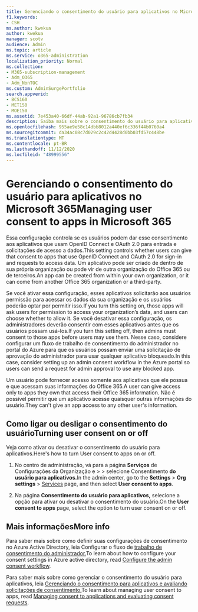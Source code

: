 ```yaml
---
title: Gerenciando o consentimento do usuário para aplicativos no Microsoft 365
f1.keywords:
- CSH
ms.author: kwekua
author: kwekua
manager: scotv
audience: Admin
ms.topic: article
ms.service: o365-administration
localization_priority: Normal
ms.collection:
- M365-subscription-management
- Adm_O365
- Adm_NonTOC
ms.custom: AdminSurgePortfolio
search.appverid:
- BCS160
- MET150
- MOE150
ms.assetid: 7e453a40-66df-44ab-92a1-96786cb7fb34
description: Saiba mais sobre o consentimento do usuário para aplicativos e como ativos para permitir que aplicativos de terceiros acessem as informações dos usuários do Microsoft 365.
ms.openlocfilehash: 955ae9e58c14dbb8012a440ef6c336f44b0760a4
ms.sourcegitcommit: da34ac08c7d029c2c42d4428d0bb03fd57c448be
ms.translationtype: MT
ms.contentlocale: pt-BR
ms.lasthandoff: 11/12/2020
ms.locfileid: "48999556"
---
```

# <a name="managing-user-consent-to-apps-in-microsoft-365"></a><span data-ttu-id="fe1c4-103">Gerenciando o consentimento do usuário para aplicativos no Microsoft 365</span><span class="sxs-lookup"><span data-stu-id="fe1c4-103">Managing user consent to apps in Microsoft 365</span></span>

<span data-ttu-id="fe1c4-104">Essa configuração controla se os usuários podem dar esse consentimento aos aplicativos que usam OpenID Connect e OAuth 2.0 para entrada e solicitações de acesso a dados.</span><span class="sxs-lookup"><span data-stu-id="fe1c4-104">This setting controls whether users can give that consent to apps that use OpenID Connect and OAuth 2.0 for sign-in and requests to access data.</span></span> <span data-ttu-id="fe1c4-105">Um aplicativo pode ser criado de dentro de sua própria organização ou pode vir de outra organização do Office 365 ou de terceiros.</span><span class="sxs-lookup"><span data-stu-id="fe1c4-105">An app can be created from within your own organization, or it can come from another Office 365 organization or a third-party.</span></span>

<span data-ttu-id="fe1c4-106">Se você ativar essa configuração, esses aplicativos solicitarão aos usuários permissão para acessar os dados da sua organização e os usuários poderão optar por permitir isso.</span><span class="sxs-lookup"><span data-stu-id="fe1c4-106">If you turn this setting on, those apps will ask users for permission to access your organization’s data, and users can choose whether to allow it.</span></span> <span data-ttu-id="fe1c4-107">Se você desativar essa configuração, os administradores deverão consentir com esses aplicativos antes que os usuários possam usá-los.</span><span class="sxs-lookup"><span data-stu-id="fe1c4-107">If you turn this setting off, then admins must consent to those apps before users may use them.</span></span> <span data-ttu-id="fe1c4-108">Nesse caso, considere configurar um fluxo de trabalho de consentimento do administrador no portal do Azure para que os usuários possam enviar uma solicitação de aprovação do administrador para usar qualquer aplicativo bloqueado.</span><span class="sxs-lookup"><span data-stu-id="fe1c4-108">In this case, consider setting up an admin consent workflow in the Azure portal so users can send a request for admin approval to use any blocked app.</span></span>

<span data-ttu-id="fe1c4-109">Um usuário pode fornecer acesso somente aos aplicativos que ele possua e que acessam suas informações do Office 365.</span><span class="sxs-lookup"><span data-stu-id="fe1c4-109">A user can give access only to apps they own that access their Office 365 information.</span></span> <span data-ttu-id="fe1c4-110">Não é possível permitir que um aplicativo acesse quaisquer outras informações do usuário.</span><span class="sxs-lookup"><span data-stu-id="fe1c4-110">They can't give an app access to any other user's information.</span></span>

## <a name="turning-user-consent-on-or-off"></a><span data-ttu-id="fe1c4-111">Como ligar ou desligar o consentimento do usuário</span><span class="sxs-lookup"><span data-stu-id="fe1c4-111">Turning user consent on or off</span></span>
<span data-ttu-id="fe1c4-112"><a name="__toc379982114"> </a></span><span class="sxs-lookup"><span data-stu-id="fe1c4-112"><a name="__toc379982114"> </a></span></span>

<span data-ttu-id="fe1c4-113">Veja como ativar ou desativar o consentimento do usuário para aplicativos.</span><span class="sxs-lookup"><span data-stu-id="fe1c4-113">Here's how to turn User consent to apps on or off.</span></span>

1. <span data-ttu-id="fe1c4-114">No centro de administração, vá para a página **Serviços** de Configurações da Organização e \>   >  [](https://go.microsoft.com/fwlink/p/?linkid=2053743) selecione Consentimento **do usuário para aplicativos.**</span><span class="sxs-lookup"><span data-stu-id="fe1c4-114">In the admin center, go to the **Settings** \> **Org settings** > [Services](https://go.microsoft.com/fwlink/p/?linkid=2053743) page, and then select **User consent to apps**.</span></span>

2. <span data-ttu-id="fe1c4-115">Na página **Consentimento do usuário para aplicativos,** selecione a opção para ativar ou desativar o consentimento do usuário.</span><span class="sxs-lookup"><span data-stu-id="fe1c4-115">On the **User consent to apps** page, select the option to turn user consent on or off.</span></span>

## <a name="more-info"></a><span data-ttu-id="fe1c4-116">Mais informações</span><span class="sxs-lookup"><span data-stu-id="fe1c4-116">More info</span></span>
<span data-ttu-id="fe1c4-117"><a name="__toc379982114"> </a></span><span class="sxs-lookup"><span data-stu-id="fe1c4-117"><a name="__toc379982114"> </a></span></span>

<span data-ttu-id="fe1c4-118">Para saber mais sobre como definir suas configurações de consentimento no Azure Active Directory, leia Configurar o fluxo de [trabalho de consentimento do administrador.](https://docs.microsoft.com/azure/active-directory/manage-apps/configure-admin-consent-workflow)</span><span class="sxs-lookup"><span data-stu-id="fe1c4-118">To learn about how to configure your consent settings in Azure active directory, read [Configure the admin consent workflow](https://docs.microsoft.com/azure/active-directory/manage-apps/configure-admin-consent-workflow).</span></span>

<span data-ttu-id="fe1c4-119">Para saber mais sobre como gerenciar o consentimento do usuário para aplicativos, leia [Gerenciando o consentimento para aplicativos e avaliando solicitações de consentimento.](https://docs.microsoft.com/azure/active-directory/manage-apps/manage-consent-requests)</span><span class="sxs-lookup"><span data-stu-id="fe1c4-119">To learn about managing user consent to apps, read [Managing consent to applications and evaluating consent requests](https://docs.microsoft.com/azure/active-directory/manage-apps/manage-consent-requests).</span></span>